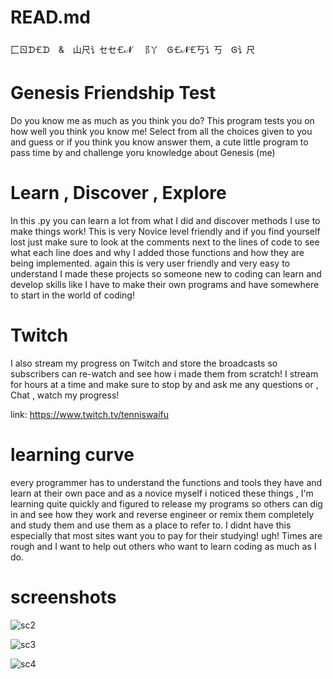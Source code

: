 # READ.md
⼕ㄖᗪ🝗ᗪ & 山尺讠セセ🝗𝓝 ⻏丫 Ꮆ🝗𝓝🝗丂讠丂 Ꮆ讠尺
# Genesis Friendship Test
Do you know me as much as you think you do?
This program tests you on how well you think you know me! Select from all the choices given to you 
and guess or if you think you know answer them, a cute little program to pass time by and challenge yoru knowledge 
about Genesis (me)

# Learn , Discover , Explore
In this .py you can learn a lot from what I did and discover methods I use to make things work! This is very Novice level friendly
and if you find yourself lost just make sure to look at the comments next to the lines of code to see what each line does and why 
I added those functions and how they are being implemented. again this is very user friendly and very easy to understand I made
these projects so someone new to coding can learn and develop skills like I have to make their own programs and have somewhere to
start in the world of coding!

# Twitch
I also stream my progress on Twitch and store the broadcasts so subscribers can re-watch and see how i made them from scratch! I stream for hours
at a time and make sure to stop by and ask me any questions or , Chat , watch my progress!

link: https://www.twitch.tv/tenniswaifu 
# learning curve
every programmer has to understand the functions and tools they have and learn at their own pace and as a novice myself i noticed these
things , I'm learning quite quickly and figured to release my programs so others can dig in and see how they work and reverse engineer
or remix them completely and study them and use them as a place to refer to. I didnt have this especially that most sites want you to 
pay for their studying! ugh! Times are rough and I want to help out others who want to learn coding as much as I do.
# screenshots
![sc2](https://user-images.githubusercontent.com/87259615/126914643-fe0e70f1-49fb-4b6b-95f7-a22c03705e7e.PNG)

![sc3](https://user-images.githubusercontent.com/87259615/126914723-50268341-6fb6-4ac6-a80b-a1a533759945.PNG)

![sc4](https://user-images.githubusercontent.com/87259615/126914771-f57d06a8-dff5-432d-a677-e7492a8acf59.PNG)
